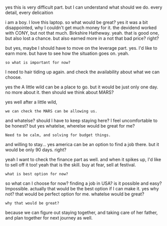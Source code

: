 yes this is very difficult part.
but I can understand what should we do.
every detail, every delicaition

i am a boy. I love this laptop.
so what would be great?
yes it was a bit disappointed, why I couldn't get much money for it.
the devidend worked with CONY, but not that much.
Birkshire Hatheway. yeah. that is good one, but also lost a chance.
but also earned more in a not that bad price? right?

but yes, maybe I should have to move on the leverage part.
yes. I'd like to earn more.
but have to see how the situation goes on. yeah.


    so what is important for now?

I need to hair tiding up again.
and check the availability about what we can choose.

yes the A little wild can be a place to go. but it would be just only one day. no more about it.
then should we think about MARS?

yes well after a little wild, 

    we can check the MARS can be allowing us.


and whatelse? should I have to keep staying here? I feel uncomfortable to be honest?
but yes whatelse, wherelse would be great for me?

    Need to be calm, and solving for budget things.

and willing to stay... yes america can be an option to find a job there.
but it would be only 90 days. right?

yeah I want to check the finance part as well. and when it spikes up, I'd like to sell off it too!
yeah that is the skill. buy at fear, sell at festival. 

    what is best option for now?

so what can I choose for now? finding a job in USA? is it possible and easy? Impossible. actually that would be the best option if I can make it.
yes why not? that would be perfect option for me.
whatelse would be great?

    why that would be great?

because we can figure out staying together, and taking care of her father, and plan together for next journey as well.

